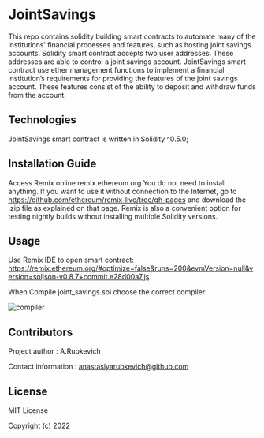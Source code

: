 # JointSavings 

This repo contains solidity building smart contracts to automate many of the institutions’ financial processes and features, such as hosting joint savings accounts. Solidity smart contract accepts two user addresses. These addresses are able to control a joint savings account. JointSavings smart contract use ether management functions to implement a financial institution’s requirements for providing the features of the joint savings account. These features consist of the ability to deposit and withdraw funds from the account.

## Technologies

JointSavings smart contract is written in Solidity ^0.5.0;

## Installation Guide

Access Remix online     remix.ethereum.org
You do not need to install anything. If you want to use it without connection to the Internet, go to https://github.com/ethereum/remix-live/tree/gh-pages and download the .zip file as explained on that page. Remix is also a convenient option for testing nightly builds without installing multiple Solidity versions.

## Usage

Use Remix IDE to open smart contract:
    https://remix.ethereum.org/#optimize=false&runs=200&evmVersion=null&version=soljson-v0.8.7+commit.e28d00a7.js

When Compile joint_savings.sol choose the correct compiler:


![compiler](https://user-images.githubusercontent.com/94565094/167933858-b28f6ede-9c73-4f6b-8641-38b17f37f607.png)

## Contributors

Project author : A.Rubkevich

Contact information : anastasiyarubkevich@github.com

## License

MIT License

Copyright (c) 2022
